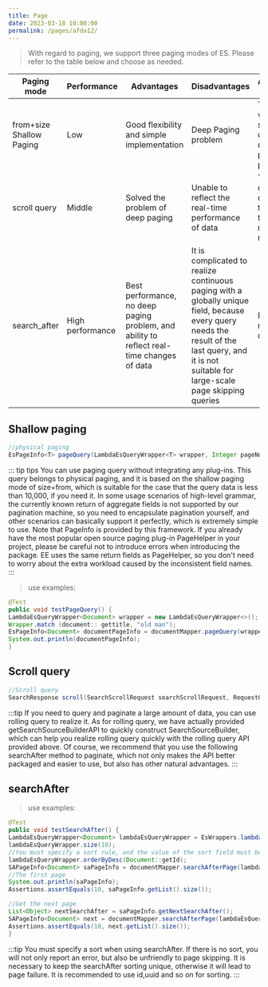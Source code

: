```yaml
---
title: Page
date: 2023-03-18 10:00:00
permalink: /pages/afda12/
---
```

> With regard to paging, we support three paging modes of ES. Please refer to the table below and choose as needed.

| Paging mode | Performance | Advantages | Disadvantages | Application scenarios |
| --- | --- | --- | --- | --- |
| from+size Shallow Paging | Low | Good flexibility and simple implementation | Deep Paging problem | The data volume is small and can tolerate deep paging problem |
| scroll query | Middle | Solved the problem of deep paging | Unable to reflect the real-time performance of data | The export of massive data needs to query the data of massive result sets |
| search_after | High performance | Best performance, no deep paging problem, and ability to reflect real-time changes of data | It is complicated to realize continuous paging with a globally unique field, because every query needs the result of the last query, and it is not suitable for large-scale page skipping queries | Paging of massive data |


## Shallow paging
```java
//physical paging
EsPageInfo<T> pageQuery(LambdaEsQueryWrapper<T> wrapper, Integer pageNum, Integer pageSize);
```

::: tip tips
You can use paging query without integrating any plug-ins. This query belongs to physical paging, and it is based on the shallow paging mode of size+from, which is suitable for the case that the query data is less than 10,000, if you need it.
In some usage scenarios of high-level grammar, the currently known return of aggregate fields is not supported by our pagination machine, so you need to encapsulate pagination yourself, and other scenarios can basically support it perfectly, which is extremely simple to use.
Note that PageInfo is provided by this framework. If you already have the most popular open source paging plug-in PageHelper in your project, please be careful not to introduce errors when introducing the package. EE uses the same return fields as PageHelper, so you don't need to worry about the extra workload caused by the inconsistent field names.
:::

> use examples:

```java
@Test
public void testPageQuery() {
LambdaEsQueryWrapper<Document> wrapper = new LambdaEsQueryWrapper<>();
Wrapper.match (document:: gettitle, "old man");
EsPageInfo<Document> documentPageInfo = documentMapper.pageQuery(wrapper,1,10);
System.out.println(documentPageInfo);
}
```

## Scroll query

```java
//Scroll query
SearchResponse scroll(SearchScrollRequest searchScrollRequest, RequestOptions requestOptions) throws IOException;
```

:::tip
If you need to query and paginate a large amount of data, you can use rolling query to realize it. As for rolling query, we have actually provided getSearchSourceBuilderAPI to quickly construct SearchSourceBuilder, which can help you realize rolling query quickly with the rolling query API provided above.
Of course, we recommend that you use the following searchAfter method to paginate, which not only makes the API better packaged and easier to use, but also has other natural advantages.
:::

## searchAfter

> use examples:

```java
@Test
public void testSearchAfter() {
LambdaEsQueryWrapper<Document> lambdaEsQueryWrapper = EsWrappers.lambdaQuery(Document.class);
lambdaEsQueryWrapper.size(10);
//You must specify a sort rule, and the value of the sort field must be unique. Here I choose to sort by id. Actually, I can specify it freely according to the business scenario, and it is not recommended to use the creation time, because it may be the same.
lambdaEsQueryWrapper.orderByDesc(Document::getId);
SAPageInfo<Document> saPageInfo = documentMapper.searchAfterPage(lambdaEsQueryWrapper, null, 10);
//The first page
System.out.println(saPageInfo);
Assertions.assertEquals(10, saPageInfo.getList().size());

//Get the next page
List<Object> nextSearchAfter = saPageInfo.getNextSearchAfter();
SAPageInfo<Document> next = documentMapper.searchAfterPage(lambdaEsQueryWrapper, nextSearchAfter, 10);
Assertions.assertEquals(10, next.getList().size());
}
```

:::tip
You must specify a sort when using searchAfter. If there is no sort, you will not only report an error, but also be unfriendly to page skipping.
It is necessary to keep the searchAfter sorting unique, otherwise it will lead to page failure. It is recommended to use id,uuid and so on for sorting.
:::


